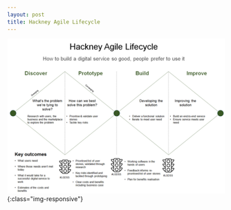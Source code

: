 ```yaml
---
layout: post
title: Hackney Agile Lifecycle
---
```

![Hackney Agile Lifecycle](../images/image1.png){:class="img-responsive"}

